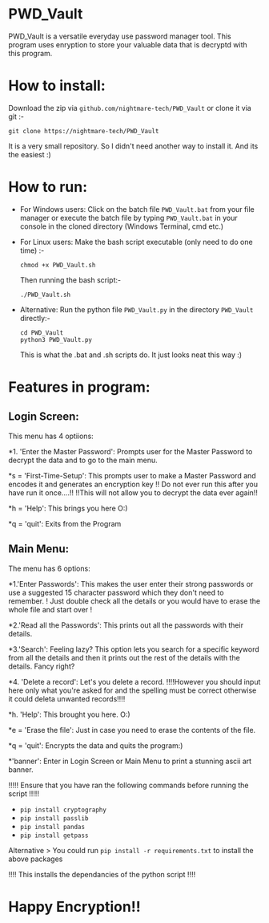 # PWD_Vault

PWD_Vault is a versatile everyday use password manager tool.
This program uses enryption to store your valuable data that is decryptd with this program.

# How to install:
Download the zip via `github.com/nightmare-tech/PWD_Vault`  or clone it via git :-
```
git clone https://nightmare-tech/PWD_Vault
```
    
   It is a very small repository. So I didn't need another way to install it. And its the easiest :)


# How to run:

* For Windows users:
    Click on the batch file `PWD_Vault.bat` from your file manager or execute the batch file by typing
    `PWD_Vault.bat` in your console in the cloned directory (Windows Terminal, cmd etc.) 
    
* For Linux users:
    Make the bash script executable (only need to do one time) :-
    ```
    chmod +x PWD_Vault.sh
    ```
    Then running the bash script:-
    ```
    ./PWD_Vault.sh
    ```

* Alternative: 
  Run the python file `PWD_Vault.py` in the directory `PWD_Vault` directly:-
  ```
  cd PWD_Vault
  python3 PWD_Vault.py
  ```
    This is what the .bat and .sh scripts do. It just looks neat this way :)

# Features in program:
## Login Screen:
This menu has 4 optiions:

*1. 'Enter the Master Password':
    Prompts user for the Master Password to decrypt the data and to go to the main menu.

*s = 'First-Time-Setup':
    This prompts user to make a Master Password and encodes it and generates an encryption key
    !! Do not ever run this after you have run it once....!!
    !!This will not allow you to decrypt the data ever again!!

*h = 'Help':
    This brings you here O:)

*q = 'quit':
    Exits from the Program

## Main Menu:
The menu has 6 options:

*1.'Enter Passwords':
    This makes the user enter their strong passwords or use a suggested 15 character password which they don't need to remember.
    ! Just double check all the details or you would have to erase the whole file and start over !

*2.'Read all the Passwords':
    This prints out all the passwords with their details.

*3.'Search':
    Feeling lazy?
    This option lets you search for a specific keyword from all the details and then it prints out the rest of the details with the details. Fancy right?

*4. 'Delete a record':
    Let's you delete a record.
    !!!!However you should input here only what you're asked for and the spelling must be correct otherwise it could deleta unwanted records!!!!

*h. 'Help':
    This brought you here. O:)

*e = 'Erase the file':
    Just in case you need to erase the contents of the file.

*q = 'quit':
    Encrypts the data and quits the program:)

*'banner': Enter in Login Screen or Main Menu to print a stunning ascii art banner.


!!!!! Ensure that you have ran the following commands before running the script !!!!!
* `pip install cryptography`
* `pip install passlib`
* `pip install pandas`
* `pip install getpass`

Alternative >
You could run `pip install -r requirements.txt` to install the above packages

!!!! This installs the dependancies of the python script !!!!

# Happy Encryption!!

